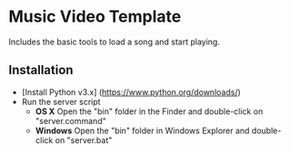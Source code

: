 # Music Video Template

Includes the basic tools to load a song and start playing.

## Installation

 * [Install Python v3.x] (https://www.python.org/downloads/)
 * Run the server script
 	* **OS X** Open the "bin" folder in the Finder and double-click on "server.command"
	* **Windows** Open the "bin" folder in Windows Explorer and double-click on "server.bat"
